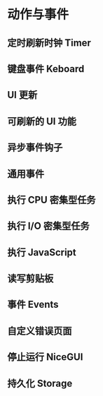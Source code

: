 # 动作与事件

## 定时刷新时钟 Timer

## 键盘事件 Keboard

## UI 更新

## 可刷新的 UI 功能

## 异步事件钩子

## 通用事件

## 执行 CPU 密集型任务

## 执行 I/O 密集型任务

## 执行 JavaScript

## 读写剪贴板

## 事件 Events

## 自定义错误页面 <Badge type="tip" text="^2.20.0" />

## 停止运行 NiceGUI

## 持久化 Storage
